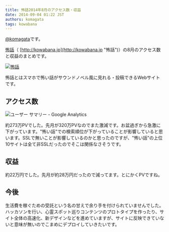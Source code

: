 ```yaml
---
title: 怖話2014年8月のアクセス数・収益
date: 2014-09-04 01:22 JST
authors: komagata
tags: kowabana
---
```

 [@komagata](http://twitter.com/komagata)です。

 [怖話](http://kowabana.jp "怖話")（ [http://kowabana.jp](http://kowabana.jp "怖話")）の8月のアクセス数と収益のまとめです。

[![怖話](https://lh4.googleusercontent.com/-8-pkth8ETpA/UYjg32awOAI/AAAAAAAADKg/0h8DP9Cg4CQ/s400/Screen%2520Shot%25202013-05-07%2520at%25208.08.34%2520PM.png)](http://kowabana.jp)

怖話とはスマホで怖い話がサウンドノベル風に見れる・投稿できるWebサイトです。

## アクセス数

![ユーザー サマリー - Google Analytics](http://i.gyazo.com/e65d6ab7e0c391420533ff039f28e2d4.png)

約273万PVでした。先月が320万PVなのでまた激減です。お盆過ぎから急激に下がっています。"怖い話"での検索順位が下がっていることが影響していると思います。SSLで無いことが影響しているのかと思ったのですが、"怖い話"の上位10サイトは全て非SSLだったのでそこは関係なさそうです。

## 収益

約22万円でした。先月が約28万円だったので減ってます。とにかくPVですね。

## 今後

生活費を稼ぐための受託という名の甘えで余り手を付けられていませんでした。ハッカソンを行い、心霊スポット巡りコンテンツのプロトタイプを作ったり、サイト全体の高速化、新デザインなどを進めていますが、サイトに反映できていないと意味が無いのでこまめにデプロイしていきたいです。
